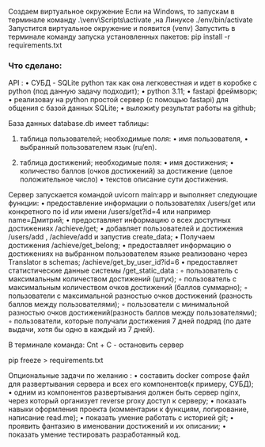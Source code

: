 Создаем виртуальное окружение
Если на Windows, то запускам в терминале команду .\venv\Scripts\activate ,на Линуксе ./env/bin/activate
Запустится виртуальное окружение и появится (venv)
Запустить в терминале команду запуска установленных пакетов:
pip install -r requirements.txt

### Что сделано:

 API :
•  СУБД - SQLite python так как она легковестная и идет в коробке с python (под данную задачу подходит);
•  python 3.11;
•  fastapi  фреймворк;
• реализоваy на python простой сервер (с помощью fastapi) для общения с базой данных SQLite;
• выложиty результат работы на github;

База данных database.db имеет таблицы:
1. таблица пользователей; необходимые поля:
• имя пользователя, 
• выбранный пользователем язык (ru/en).

2. таблица достижений; необходимые поля:
• имя достижения;
• количество баллов (очков достижений) за достижение (целое положительное число)
• текстов описание сути достижения.

Сервер запускается командой uvicorn main:app и выполняет следующие функции:
• предоставление информации о пользователях /users/get или конкретного по id или имени /users/get?id=4 или например name=Дмитрий;
• предоставляет информацию о всех доступных достижениях /achieve/get;
• добавляет пользователей и достижения /users/add , /achieve/add и запустив create_data;
• Получаем достижения /achieve/get_belong;
• предоставляет информацию о достижениях на выбранном пользователем языке реализовано через Translator в schemas; /achieve/get_by_user_id?id=6
• предоставляет статистические данные системы  /get_static_data : ◦ пользователь с максимальным количеством достижений (штук); ◦ пользователь с максимальным количеством очков достижений (баллов суммарно); ◦ пользователи с максимальной разностью очков достижений (разность баллов между пользователями); ◦ пользователи с минимальной разностью очков достижений(разность баллов между пользователями); ◦ пользователи, которые получали достижения 7 дней подряд (по дате выдачи, хотя бы одно в каждый из 7 дней).

В терминале команда:
Cnt + C - остановить сервер


pip freeze > requirements.txt

Опциональные задачи по желанию :
• составить docker compose файл для развертывания сервера и всех его компонентов(к примеру, СУБД);
• одним из компонентов развертывания должен быть сервер nginx, через который организует reverse proxy доступ к серверу;
• показать навыки оформления проекта (комментарии к функциям, логирование, написание read.me);
• показать умение работать с историей git;
• проявить фантазию в именовании достижений и их описании;
• показать умение тестировать разработанный код.
